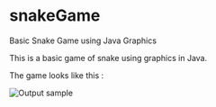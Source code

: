 # snakeGame
Basic Snake Game using Java Graphics

This is a basic game of snake using graphics in Java. 

The game looks like this : 

![Output sample](https://github.com/rajath-a-g/snakeGame/blob/master/WhatsApp%20Video%202020-07-11%20at%207.39.56%20PM.gif)
